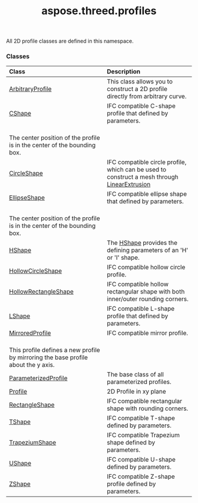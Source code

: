 ﻿---
title: aspose.threed.profiles
second_title: Aspose.3D for Python via .NET API References
description: 
type: docs
weight: 10
url: /python-net/aspose.threed.profiles/
is_root: false
---

All 2D profile classes are defined in this namespace.

### Classes
| Class | Description |
| :- | :- |
| [ArbitraryProfile](/3d/python-net/aspose.threed.profiles/arbitraryprofile) | This class allows you to construct a 2D profile directly from arbitrary curve. |
| [CShape](/3d/python-net/aspose.threed.profiles/cshape) | IFC compatible C-shape profile that defined by parameters.<br/>The center position of the profile is in the center of the bounding box. |
| [CircleShape](/3d/python-net/aspose.threed.profiles/circleshape) | IFC compatible circle profile, which can be used to construct a mesh through [LinearExtrusion](/3d/python-net/aspose.threed.entities/linearextrusion) |
| [EllipseShape](/3d/python-net/aspose.threed.profiles/ellipseshape) | IFC compatible ellipse shape that defined by parameters.<br/>The center position of the profile is in the center of the bounding box. |
| [HShape](/3d/python-net/aspose.threed.profiles/hshape) | The [HShape](/3d/python-net/aspose.threed.profiles/hshape) provides the defining parameters of an 'H' or 'I' shape. |
| [HollowCircleShape](/3d/python-net/aspose.threed.profiles/hollowcircleshape) | IFC compatible hollow circle profile. |
| [HollowRectangleShape](/3d/python-net/aspose.threed.profiles/hollowrectangleshape) | IFC compatible hollow rectangular shape with both inner/outer rounding corners. |
| [LShape](/3d/python-net/aspose.threed.profiles/lshape) | IFC compatible L-shape profile that defined by parameters. |
| [MirroredProfile](/3d/python-net/aspose.threed.profiles/mirroredprofile) | IFC compatible mirror profile.<br/>This profile defines a new profile by mirroring the base profile about the y axis. |
| [ParameterizedProfile](/3d/python-net/aspose.threed.profiles/parameterizedprofile) | The base class of all parameterized profiles. |
| [Profile](/3d/python-net/aspose.threed.profiles/profile) | 2D Profile in xy plane |
| [RectangleShape](/3d/python-net/aspose.threed.profiles/rectangleshape) | IFC compatible rectangular shape with rounding corners. |
| [TShape](/3d/python-net/aspose.threed.profiles/tshape) | IFC compatible T-shape defined by parameters. |
| [TrapeziumShape](/3d/python-net/aspose.threed.profiles/trapeziumshape) | IFC compatible Trapezium shape defined by parameters. |
| [UShape](/3d/python-net/aspose.threed.profiles/ushape) | IFC compatible U-shape defined by parameters. |
| [ZShape](/3d/python-net/aspose.threed.profiles/zshape) | IFC compatible Z-shape profile defined by parameters. |


